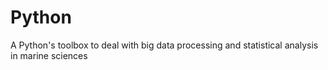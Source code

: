# Python
A Python's toolbox to deal with big data processing and statistical analysis in marine sciences
